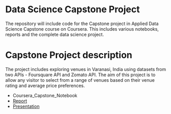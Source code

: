 # Data Science Capstone Project
The repository will include code for the Capstone project in Applied Data Science Capstone course on Coursera. This includes various notebooks, reports and the complete data science project.
# Capstone Project description
The project includes exploring venues in Varanasi, India using datasets from two APIs - Foursquare API and Zomato API. The aim of this project is to allow any visitor to select from a range of venues based on their venue rating and average price preferences.
<ul>
<li><a href"https://github.com/kishanpython/Coursera_Capstone/blob/master/Coursera_Capstone_final_Project.ipynb">Coursera_Capstone_Notebook</a></li>
<li><a href="https://github.com/kishanpython/Coursera_Capstone/blob/master/Coursera%20Capstone%20Report.pdf">Report</a></li>
<li><a href="https://github.com/kishanpython/Coursera_Capstone/blob/master/Coursera_Capstone_Presentation.pdf">Presentation</a></li>
</ul>
